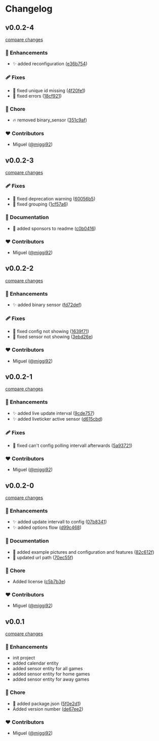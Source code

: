 # Changelog


## v0.0.2-4

[compare changes](https://github.com/miggi92/hass-handball.net/compare/v0.0.2-3...v0.0.2-4)

### 🚀 Enhancements

- ✨  added reconfiguration ([e36b754](https://github.com/miggi92/hass-handball.net/commit/e36b754))

### 🩹 Fixes

- 🐛  fixed unique id missing ([4f20fe1](https://github.com/miggi92/hass-handball.net/commit/4f20fe1))
- 🐛  fixed errors ([18cf921](https://github.com/miggi92/hass-handball.net/commit/18cf921))

### 🏡 Chore

- 🔥  removed binary_sensor ([351c9af](https://github.com/miggi92/hass-handball.net/commit/351c9af))

### ❤️ Contributors

- Miguel ([@miggi92](https://github.com/miggi92))

## v0.0.2-3

[compare changes](https://github.com/miggi92/hass-handball.net/compare/v0.0.2-2...v0.0.2-3)

### 🩹 Fixes

- 🐛  fixed deprecation warning ([60056b5](https://github.com/miggi92/hass-handball.net/commit/60056b5))
- 🐛  fixed grouping ([1cf57a6](https://github.com/miggi92/hass-handball.net/commit/1cf57a6))

### 📖 Documentation

- 💸  added sponsors to readme ([c0b0416](https://github.com/miggi92/hass-handball.net/commit/c0b0416))

### ❤️ Contributors

- Miguel ([@miggi92](https://github.com/miggi92))

## v0.0.2-2

[compare changes](https://github.com/miggi92/hass-handball.net/compare/v0.0.2-1...v0.0.2-2)

### 🚀 Enhancements

- ✨  added binary sensor ([fd72def](https://github.com/miggi92/hass-handball.net/commit/fd72def))

### 🩹 Fixes

- 🐛  fixed config not showing ([1639f71](https://github.com/miggi92/hass-handball.net/commit/1639f71))
- 🐛  fixed sensor not showing ([3ebd26e](https://github.com/miggi92/hass-handball.net/commit/3ebd26e))

### ❤️ Contributors

- Miguel ([@miggi92](https://github.com/miggi92))

## v0.0.2-1

[compare changes](https://github.com/miggi92/hass-handball.net/compare/v0.0.2-0...v0.0.2-1)

### 🚀 Enhancements

- ✨  added live update interval ([9cde757](https://github.com/miggi92/hass-handball.net/commit/9cde757))
- ✨  added liveticker active sensor ([d615cbd](https://github.com/miggi92/hass-handball.net/commit/d615cbd))

### 🩹 Fixes

- 🐛  fixed can't config polling intervall afterwards ([5a93721](https://github.com/miggi92/hass-handball.net/commit/5a93721))

### ❤️ Contributors

- Miguel ([@miggi92](https://github.com/miggi92))

## v0.0.2-0

[compare changes](https://github.com/miggi92/hass-handball.net/compare/v0.0.1...v0.0.2-0)

### 🚀 Enhancements

- ✨  added update intervall to config ([07b8341](https://github.com/miggi92/hass-handball.net/commit/07b8341))
- ✨  added options flow ([d99c468](https://github.com/miggi92/hass-handball.net/commit/d99c468))

### 📖 Documentation

- 📝  added example pictures and configuration and features ([82c612f](https://github.com/miggi92/hass-handball.net/commit/82c612f))
- 📝  updated url path ([70ec55f](https://github.com/miggi92/hass-handball.net/commit/70ec55f))

### 🏡 Chore

- Added license ([c5b7b3e](https://github.com/miggi92/hass-handball.net/commit/c5b7b3e))

### ❤️ Contributors

- Miguel ([@miggi92](https://github.com/miggi92))

## v0.0.1

[compare changes](https://github.com/miggi92/hass-handball.net/compare/v0.0.1-beta.9...v0.0.1)

### 🚀 Enhancements

- init project
- added calendar entity
- added sensor entity for all games
- added sensor entity for home games
- added sensor entity for away games

### 🏡 Chore

- 🔧  added package.json ([5f0e2d1](https://github.com/miggi92/hass-handball.net/commit/5f0e2d1))
- Added version number ([de67ee2](https://github.com/miggi92/hass-handball.net/commit/de67ee2))

### ❤️ Contributors

- Miguel ([@miggi92](https://github.com/miggi92))

